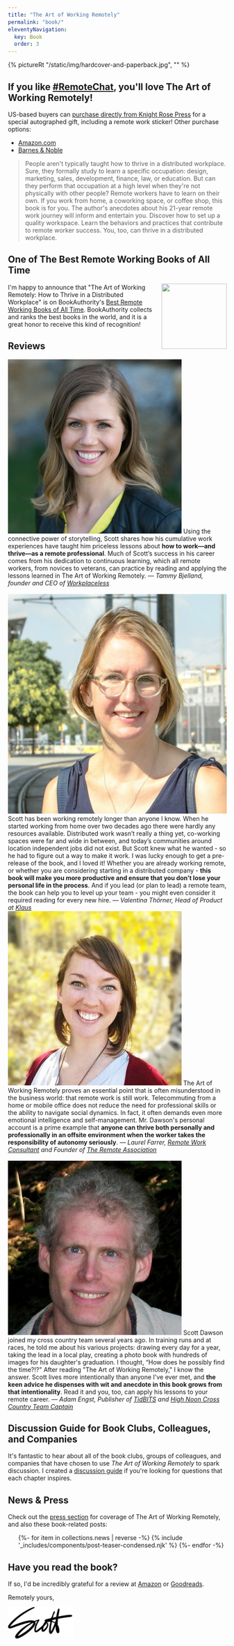 ```yaml
---
title: "The Art of Working Remotely"
permalink: "book/"
eleventyNavigation:
  key: Book
  order: 3
---
```


{% pictureRt "/static/img/hardcover-and-paperback.jpg", "" %}

## If you like [#RemoteChat](/remotechat/), you'll love The Art of Working Remotely!

US-based buyers can [purchase directly from Knight Rose Press](https://knightrosepress.square.site) for a special autographed gift, including a remote work sticker! Other purchase options:

- [Amazon.com](https://www.amazon.com/dp/1733991301)
- [Barnes & Noble](https://www.barnesandnoble.com/w/the-art-of-working-remotely-scott-dawson/1132412174?ean=9781733991308)

> People aren't typically taught how to thrive in a distributed workplace. Sure, they formally study to learn a specific occupation: design, marketing, sales, development, finance, law, or education. But can they perform that occupation at a high level when they're not physically with other people? Remote workers have to learn on their own. If you work from home, a coworking space, or coffee shop, this book is for you. The author's anecdotes about his 21-year remote work journey will inform and entertain you. Discover how to set up a quality workspace. Learn the behaviors and practices that contribute to remote worker success. You, too, can thrive in a distributed workplace.

## One of The Best Remote Working Books of All Time

<img style="width: 150px; height: 150px; float: right; margin-left: 10px" src="https://award.bookauthority.org/best-remote-working-books.png?b=173399131X&amp;c=1&amp;v=6&amp;w=150" data-src="https://award.bookauthority.org/best-remote-working-books.png?b=173399131X&amp;c=1&amp;v=6&amp;w=150" alt="" title="">

I'm happy to announce that "The Art of Working Remotely: How to Thrive in a Distributed Workplace" is on BookAuthority's [Best Remote Working Books of All Time](https://bookauthority.org/books/best-remote-working-books). BookAuthority collects and ranks the best books in the world, and it is a great honor to receive this kind of recognition!

## Reviews

<div class="reviewer-container">
    <div>
<img src="/static/img/bjelland.jpg">
Using the connective power of storytelling, Scott shares how his cumulative work experiences have taught him priceless lessons about <b>how to work—and thrive—as a remote professional</b>. Much of Scott’s success in his career comes from his dedication to continuous learning, which all remote workers, from novices to veterans, can practice by reading and applying the lessons learned in The Art of Working Remotely.  
<i>— Tammy Bjelland, founder and CEO of <a href="https://www.workplaceless.com/">Workplaceless</a></i>
<br />
<br />
<img src="/static/img/Valentina-Thorner.jpg">
Scott has been working remotely longer than anyone I know. When he started working from home over two decades ago there were hardly any resources available. Distributed work wasn’t really a thing yet, co-working spaces were far and wide in between, and today’s communities around location independent jobs did not exist. But Scott knew what he wanted - so he had to figure out a way to make it work. I was lucky enough to get a pre-release of the book, and I loved it! Whether you are already working remote, or whether you are considering starting in a distributed company - <b>this book will make you more productive and ensure that you don’t lose your personal life in the process</b>. And if you lead (or plan to lead) a remote team, the book can help you to level up your team - you might even consider it required reading for every new hire.  
<i>— Valentina Thörner, Head of Product at <a href="https://klausapp.com">Klaus</a></i>
    </div>
    <div>
<img src="/static/img/farrer.jpg">
The Art of Working Remotely proves an essential point that is often misunderstood in the business world: that remote work is still work. Telecommuting from a home or mobile office does not reduce the need for professional skills or the ability to navigate social dynamics. In fact, it often demands even more emotional intelligence and self-management. Mr. Dawson's personal account is a prime example that <b>anyone can thrive both personally and professionally in an offsite environment when the worker takes the responsibility of autonomy seriously</b>.  
<i>— Laurel Farrer, <a href="https://www.laurelfarrer.com/">Remote Work Consultant</a> and Founder of <a href="https://www.remoteworkassociation.com/">The Remote Association</a></i>
<br />
<br />
<img src="/static/img/engst.jpeg">
Scott Dawson joined my cross country team several years ago. In training runs and at races, he told me about his various projects: drawing every day for a year, taking the lead in a local play, creating a photo book with hundreds of images for his daughter's graduation. I thought, “How does he possibly find the time?!?" After reading "The Art of Working Remotely," I know the answer. Scott lives more intentionally than anyone I've ever met, and <b>the keen advice he dispenses with wit and anecdote in this book grows from that intentionality</b>. Read it and you, too, can apply his lessons to your remote career.  
<i>— Adam Engst, Publisher of <a href="https://tidbits.com/">TidBITS</a> and <a href="https://www.strava.com/clubs/65484">High Noon Cross Country Team Captain</a></i>
    </div>
</div>

## Discussion Guide for Book Clubs, Colleagues, and Companies

It's fantastic to hear about all of the book clubs, groups of colleagues, and companies that have chosen to use _The Art of Working Remotely_ to spark discussion. I created a [discussion guide](https://drive.google.com/file/d/12KIt_jw1QppxnaGsJ2kMrXfGYXigHwdg/view?usp=sharing) if you're looking for questions that each chapter inspires.

## News & Press

Check out the [press section](/press/) for coverage of The Art of Working Remotely, and also these book-related posts:

<ul class="post-list">
    {%- for item in collections.news | reverse  -%}
    {% include '_includes/components/post-teaser-condensed.njk' %}
    {%- endfor -%}
</ul>

## Have you read the book?

If so, I'd be incredibly grateful for a review at [Amazon](https://www.amazon.com/dp/1733991301) or [Goodreads](https://www.goodreads.com/book/show/46848606-the-art-of-working-remotely).

Remotely yours,

<img style="border: 0; box-shadow: none; width: 150px" src="/static/img/scott.png" alt="Scott">